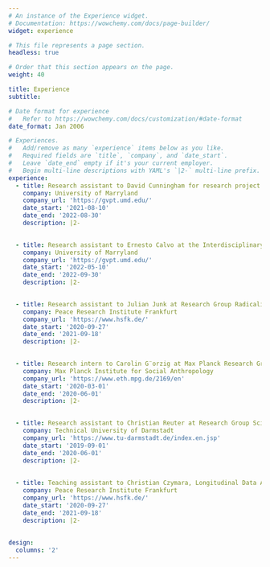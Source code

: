 ```yaml
---
# An instance of the Experience widget.
# Documentation: https://wowchemy.com/docs/page-builder/
widget: experience

# This file represents a page section.
headless: true

# Order that this section appears on the page.
weight: 40

title: Experience
subtitle:

# Date format for experience
#   Refer to https://wowchemy.com/docs/customization/#date-format
date_format: Jan 2006

# Experiences.
#   Add/remove as many `experience` items below as you like.
#   Required fields are `title`, `company`, and `date_start`.
#   Leave `date_end` empty if it's your current employer.
#   Begin multi-line descriptions with YAML's `|2-` multi-line prefix.
experience:
  - title: Research assistant to David Cunningham for research project “Preventing Civil War through International Actions”
    company: University of Marryland
    company_url: 'https://gvpt.umd.edu/'
    date_start: '2021-08-10'
    date_end: '2022-08-30'
    description: |2-
        

  - title: Research assistant to Ernesto Calvo at the Interdisciplinary Laboratory of Computational Social Science
    company: University of Marryland
    company_url: 'https://gvpt.umd.edu/'
    date_start: '2022-05-10'
    date_end: '2022-09-30'
    description: |2-
        

  - title: Research assistant to Julian Junk at Research Group Radicalization
    company: Peace Research Institute Frankfurt
    company_url: 'https://www.hsfk.de/'
    date_start: '2020-09-27'
    date_end: '2021-09-18'
    description: |2-
        

  - title: Research intern to Carolin G¨orzig at Max Planck Research Group How ‘Terrorists’ Learn
    company: Max Planck Institute for Social Anthropology
    company_url: 'https://www.eth.mpg.de/2169/en'
    date_start: '2020-03-01'
    date_end: '2020-06-01'
    description: |2-
    

  - title: Research assistant to Christian Reuter at Research Group Science and Technology for Peace and Security
    company: Technical University of Darmstadt
    company_url: 'https://www.tu-darmstadt.de/index.en.jsp'
    date_start: '2019-09-01'
    date_end: '2020-06-01'
    description: |2-
    
    
  - title: Teaching assistant to Christian Czymara, Longitudinal Data Analysis and Causality (graduate level)
    company: Peace Research Institute Frankfurt
    company_url: 'https://www.hsfk.de/'
    date_start: '2020-09-27'
    date_end: '2021-09-18'
    description: |2-
    
    
design:
  columns: '2'
---
```

